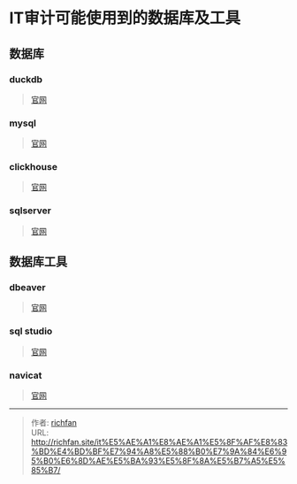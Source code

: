 # IT审计可能使用到的数据库及工具


## 数据库

### duckdb
> [官网](https://duckdb.org/)

### mysql
> [官网](https://www.mysql.com/)

### clickhouse
> [官网](https://clickhouse.com/)

### sqlserver
> [官网](https://www.microsoft.com/en-us/sql-server/)

## 数据库工具


### dbeaver
> [官网](https://dbeaver.io/)

### sql studio
> [官网](https://www.sqlstudio.com/)

### navicat
> [官网](https://www.navicat.com.cn/)


---

> 作者: [richfan](https://richfan.site/)  
> URL: http://richfan.site/it%E5%AE%A1%E8%AE%A1%E5%8F%AF%E8%83%BD%E4%BD%BF%E7%94%A8%E5%88%B0%E7%9A%84%E6%95%B0%E6%8D%AE%E5%BA%93%E5%8F%8A%E5%B7%A5%E5%85%B7/  

